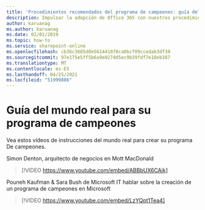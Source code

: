 ```yaml
---
title: 'Procedimientos recomendados del programa de campeones: guía del mundo real'
description: Impulsar la adopción de Office 365 con nuestros procedimientos recomendados del Programa de campeones
author: karuanag
ms.author: karuanag
ms.date: 02/01/2019
ms.topic: how-to
ms.service: sharepoint-online
ms.openlocfilehash: cb36c3685d0e561441970ca0bcf09ccedab3df39
ms.sourcegitcommit: 97e175e5ff5b6a9e0274d5ec9b39fdf7e18eb387
ms.translationtype: MT
ms.contentlocale: es-ES
ms.lasthandoff: 04/25/2021
ms.locfileid: "51999886"
---
```

# <a name="real-world-guidance-for-your-champions-program"></a>Guía del mundo real para su programa de campeones

Vea estos vídeos de instrucciones del mundo real para crear su programa De campeones.  

Simon Denton, arquitecto de negocios en Mott MacDonald

> [!VIDEO https://www.youtube.com/embed/ABBbUX6CAik]

Pouneh Kaufman & Sara Bush de Microsoft IT hablar sobre la creación de un programa de campeones en Microsoft

> [!VIDEO https://www.youtube.com/embed/LzYQpt1Tea4]
